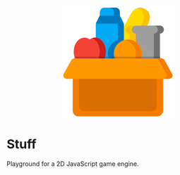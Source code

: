 <div align="center">
<img src="./files/stuff.png" width="256" height="256" alt="Lobitomizer"/>
</div>

# Stuff

Playground for a 2D JavaScript game engine.
